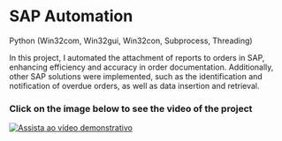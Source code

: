 # SAP Automation
Python (Win32com, Win32gui, Win32con, Subprocess, Threading)

In this project, I automated the attachment of reports to orders in SAP, enhancing efficiency and accuracy in order documentation. Additionally, other SAP solutions were implemented, such as the identification and notification of overdue orders, as well as data insertion and retrieval.

### Click on the image below to see the video of the project

[![Assista ao vídeo demonstrativo](https://img.youtube.com/vi/Y9QKdER-tGc/0.jpg)](https://www.youtube.com/watch?v=Y9QKdER-tGc)
